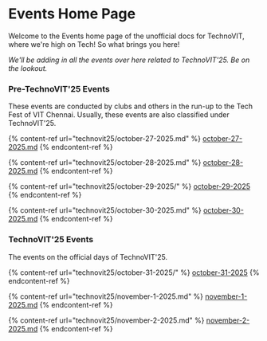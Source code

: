 # Events Home Page

Welcome to the Events home page of the unofficial docs for TechnoVIT, where we're high on Tech! So what brings you here!

_We'll be adding in all the events over here related to TechnoVIT'25. Be on the lookout._

### Pre-TechnoVIT'25 Events

These events are conducted by clubs and others in the run-up to the Tech Fest of VIT Chennai. Usually, these events are also classified under TechnoVIT'25.

{% content-ref url="technovit25/october-27-2025.md" %}
[october-27-2025.md](technovit25/october-27-2025.md)
{% endcontent-ref %}

{% content-ref url="technovit25/october-28-2025.md" %}
[october-28-2025.md](technovit25/october-28-2025.md)
{% endcontent-ref %}

{% content-ref url="technovit25/october-29-2025/" %}
[october-29-2025](technovit25/october-29-2025/)
{% endcontent-ref %}

{% content-ref url="technovit25/october-30-2025.md" %}
[october-30-2025.md](technovit25/october-30-2025.md)
{% endcontent-ref %}

### TechnoVIT'25 Events

The events on the official days of TechnoVIT'25.

{% content-ref url="technovit25/october-31-2025/" %}
[october-31-2025](technovit25/october-31-2025/)
{% endcontent-ref %}

{% content-ref url="technovit25/november-1-2025.md" %}
[november-1-2025.md](technovit25/november-1-2025.md)
{% endcontent-ref %}

{% content-ref url="technovit25/november-2-2025.md" %}
[november-2-2025.md](technovit25/november-2-2025.md)
{% endcontent-ref %}
